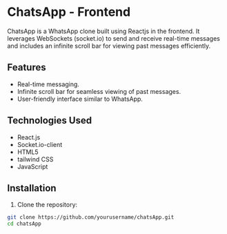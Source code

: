 # ChatsApp - Frontend

ChatsApp is a WhatsApp clone built using Reactjs in the frontend. It leverages WebSockets (socket.io) to send and receive real-time messages and includes an infinite scroll bar for viewing past messages efficiently.

## Features

- Real-time messaging.
- Infinite scroll bar for seamless viewing of past messages.
- User-friendly interface similar to WhatsApp.

## Technologies Used

- React.js
- Socket.io-client
- HTML5
- tailwind CSS
- JavaScript

## Installation

1. Clone the repository:

```bash
git clone https://github.com/yourusername/chatsApp.git
cd chatsApp

